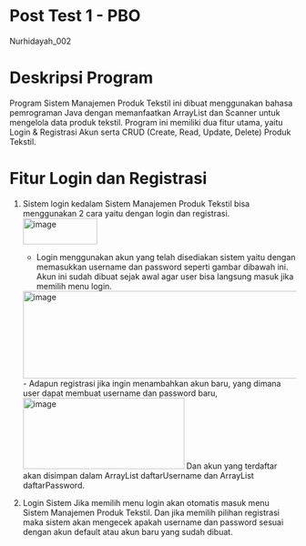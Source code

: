 # Post Test 1 - PBO
Nurhidayah_002

# Deskripsi Program
Program Sistem Manajemen Produk Tekstil ini dibuat menggunakan bahasa pemrograman Java dengan memanfaatkan ArrayList dan Scanner untuk mengelola data produk tekstil. Program ini memiliki dua fitur utama, yaitu Login & Registrasi Akun serta CRUD (Create, Read, Update, Delete) Produk Tekstil.

# Fitur Login dan Registrasi
  1. Sistem login kedalam Sistem Manajemen Produk Tekstil bisa menggunakan 2 cara yaitu dengan login dan registrasi.
     <img width="130" height="46" alt="image" src="https://github.com/user-attachments/assets/16471793-b824-4205-8850-7959b5868a7c" />
     - Login menggunakan akun yang telah disediakan sistem yaitu dengan memasukkan username dan password seperti gambar dibawah ini. Akun ini sudah dibuat sejak awal agar user bisa langsung masuk jika memilih menu login.
     <img width="695" height="154" alt="image" src="https://github.com/user-attachments/assets/e35e5f1f-5294-46b1-a116-03401a0dc015" />
     - Adapun registrasi jika ingin menambahkan akun baru, yang dimana user dapat membuat username dan password baru,
     <img width="283" height="125" alt="image" src="https://github.com/user-attachments/assets/d6e6540d-c757-4aa4-a815-ea61f9d041e2" />
     Dan akun yang terdaftar akan disimpan dalam ArrayList daftarUsername dan ArrayList daftarPassword.

  4. Login Sistem
     Jika memilih menu login akan otomatis masuk menu Sistem Manajemen Produk Tekstil. Dan jika memilih pilihan registrasi maka sistem akan mengecek apakah username dan password sesuai dengan akun default atau akun baru yang sudah dibuat.
